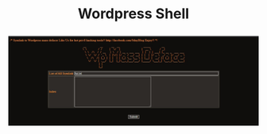 <h1><p align="center"> Wordpress Shell </p></h1>

<img src="https://raw.githubusercontent.com/1337r0j4n/php-backdoors/main/.img/51.jpeg">
